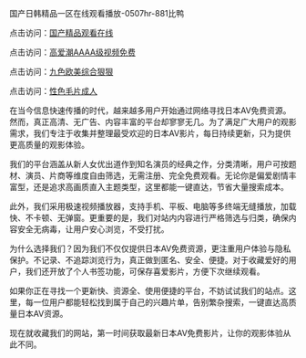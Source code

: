 国产日韩精品一区在线观看播放-0507hr-881比鸭


点击访问：<a href="https://cfad.pages.dev/">国产精品观看在线</a>

点击访问：<a href="https://gda-c7m.pages.dev/">高爱潮AAAA级视频免费</a>

点击访问：<a href="https://gfd-5xg.pages.dev/">九色欧美综合狠狠</a>

点击访问：<a href="https://fdhf-454.pages.dev/">性色毛片成人</a>

在当今信息快速传播的时代，越来越多用户开始通过网络寻找日本AV免费资源。然而，真正高清、无广告、内容丰富的平台却寥寥无几。为了满足广大用户的观影需求，我们专注于收集并整理最受欢迎的日本AV影片，每日持续更新，只为提供更高质量的观影体验。

我们的平台涵盖从新人女优出道作到知名演员的经典之作，分类清晰，用户可按题材、演员、片商等维度自由筛选，无需注册、完全免费观看。无论你是偏爱剧情丰富型，还是追求高画质直入主题类型，这里都能一键直达，节省大量搜索成本。

此外，我们采用极速视频播放器，支持手机、平板、电脑等多终端无缝播放，加载快、不卡顿、无弹窗。更重要的是，我们对站内内容进行严格筛选与归类，确保内容安全无病毒，让用户安心浏览，不受打扰。

为什么选择我们？因为我们不仅仅提供日本AV免费资源，更注重用户体验与隐私保护。不记录、不追踪浏览行为，真正做到匿名、安全、便捷。对于收藏爱好的用户，我们还开放了个人书签功能，可保存喜爱影片，方便下次继续观看。

如果你正在寻找一个更新快、资源全、使用便捷的平台，不妨试试我们的站点。这里，每一位用户都能轻松找到属于自己的兴趣片单，告别繁杂搜索，一键直达高质量日本AV资源。

现在就收藏我们的网站，第一时间获取最新日本AV免费影片，让你的观影体验从此不同。

<span style="display:none;">[Canonical link ( https://github.com/nm20250705/345565 ）</span>
